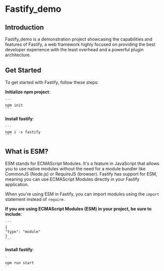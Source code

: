 # Fastify_demo

## Introduction

Fastify_demo is a demonstration project showcasing the capabilities and features of Fastify, a web framework highly focused on providing the best developer experience with the least overhead and a powerful plugin architecture.


## Get Started

To get started with Fastify, follow these steps:

**Initialize npm project**:

    ```
    npm init
    ```

**Install fastify**:

    ```
    npm i -s fastify
    ```
## What is ESM?

ESM stands for ECMAScript Modules. It's a feature in JavaScript that allows you to use native modules without the need for a module bundler like CommonJS (Node.js) or RequireJS (browser). Fastify has support for ESM, meaning you can use ECMAScript Modules directly in your Fastify application.

When you're using ESM in Fastify, you can import modules using the `import` statement instead of `require`.

**If you are using ECMAScript Modules (ESM) in your project, be sure to include**:

    ```
    {
    "type": "module"
    }
    ```

**Install fastify**:

    `
    npm run start
    `

